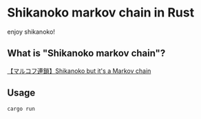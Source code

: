 # Shikanoko markov chain in Rust
enjoy shikanoko!

## What is "Shikanoko markov chain"?
[【マルコフ連鎖】Shikanoko but it's a Markov chain](https://www.youtube.com/watch?v=Xkq13ZthmA0)

## Usage
```
cargo run
```
